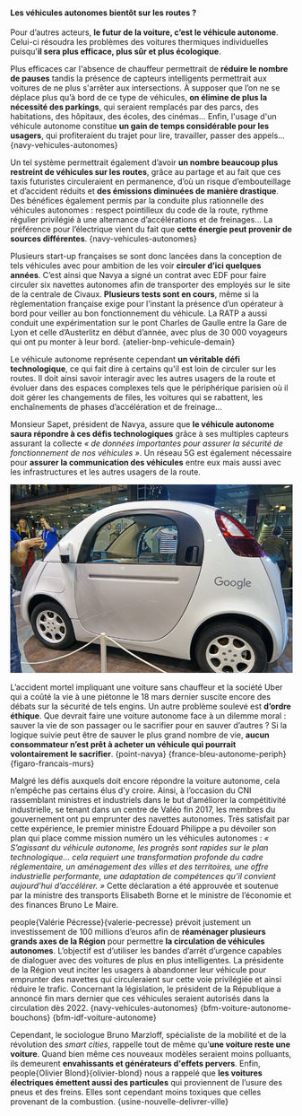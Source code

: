 #### Les véhicules autonomes bientôt sur les routes ?

Pour d’autres acteurs, **le futur de la voiture, c’est le véhicule autonome**. Celui-ci résoudra les problèmes des voitures thermiques individuelles puisqu'**il sera plus efficace, plus sûr et plus écologique**.

Plus efficaces car l'absence de chauffeur permettrait de **réduire le nombre de pauses** tandis la présence de capteurs intelligents permettrait aux voitures de ne plus s'arrêter aux intersections. À supposer que l’on ne se déplace plus qu’à bord de ce type de véhicules, **on élimine de plus la nécessité des parkings**, qui seraient remplacés par des parcs, des habitations, des hôpitaux, des écoles, des cinémas… Enfin, l'usage d'un véhicule autonome constitue **un gain de temps considérable pour les usagers**, qui profiteraient du trajet pour lire, travailler, passer des appels… {navy-vehicules-autonomes}

Un tel système permettrait également d’avoir **un nombre beaucoup plus restreint de véhicules sur les routes**, grâce au partage et au fait que ces taxis futuristes circuleraient en permanence, d’où un risque d’embouteillage et d’accident réduits et **des émissions diminuées de manière drastique**. Des bénéfices également permis par la conduite plus rationnelle des véhicules autonomes : respect pointilleux du code de la route, rythme régulier privilégié à une alternance d’accélérations et de freinages… La préférence pour l’électrique vient du fait que **cette énergie peut provenir de sources différentes**. {navy-vehicules-autonomes}

Plusieurs start-up françaises se sont donc lancées dans la conception de tels véhicules avec pour ambition de les voir **circuler d’ici quelques années**. C’est ainsi que Navya a signé un contrat avec EDF pour faire circuler six navettes autonomes afin de transporter des employés sur le site de la centrale de Civaux. **Plusieurs tests sont en cours**, même si la règlementation française exige pour l’instant la présence d’un opérateur à bord pour veiller au bon fonctionnement du véhicule. La RATP a aussi conduit une expérimentation sur le pont Charles de Gaulle entre la Gare de Lyon et celle d’Austerlitz en début d’année, avec plus de 30 000 voyageurs qui ont pu monter à leur bord. {atelier-bnp-vehicule-demain}

Le véhicule autonome représente cependant **un véritable défi technologique**, ce qui fait dire à certains qu'il est loin de circuler sur les routes. Il doit ainsi savoir interagir avec les autres usagers de la route et évoluer dans des espaces complexes tels que le périphérique parisien où il doit gérer les changements de files, les voitures qui se rabattent, les enchaînements de phases d’accélération et de freinage…

Monsieur Sapet, président de Navya, assure que **le véhicule autonome saura répondre à ces défis technologiques** grâce à ses multiples capteurs assurant la collecte *« de données importantes pour assurer la sécurité de fonctionnement de nos véhicules »*. Un réseau 5G est également nécessaire pour **assurer la communication des véhicules** entre eux mais aussi avec les infrastructures et les autres usagers de la route.

![La voiture sans chauffeur (Salon Viva Technology, Parc des expositions, 2 juillet 2016) (photographe : Jean Pierre Dalbera) (source : [flickr.com](https://www.flickr.com/photos/dalbera/27964030882) float-right col-6](voituregoogle.jpg)

L’accident mortel impliquant une voiture sans chauffeur et la société Uber qui a coûté la vie à une piétonne le 18 mars dernier suscite encore des débats sur la sécurité de tels engins. Un autre problème soulevé est **d’ordre éthique**. Que devrait faire une voiture autonome face à un dilemme moral : sauver la vie de son passager ou le sacrifier pour en sauver d’autres ? Si la logique suivie peut être de sauver le plus grand nombre de vie, **aucun consommateur n’est prêt à acheter un véhicule qui pourrait volontairement le sacrifier**. {point-navya} {france-bleu-autonome-periph} {figaro-francais-murs}

Malgré les défis auxquels doit encore répondre la voiture autonome, cela n’empêche pas certains élus d'y croire. Ainsi, à l’occasion du CNI rassemblant ministres et industriels dans le but d’améliorer la compétitivité industrielle, se tenant dans un centre de Valéo fin 2017, les membres du gouvernement ont pu emprunter des navettes autonomes. Très satisfait par cette expérience, le premier ministre Édouard Philippe a pu dévoiler son plan qui place comme mission numéro un les véhicules autonomes : _« S’agissant du véhicule autonome, les progrès sont rapides sur le plan technologique… cela requiert une transformation profonde du cadre réglementaire, un aménagement des villes et des territoires, une offre industrielle performante, une adaptation de compétences qu’il convient aujourd’hui d’accélérer. »_ Cette déclaration a été approuvée et soutenue par la ministre des transports Elisabeth Borne et le ministre de l’économie et des finances Bruno Le Maire.

people{Valérie Pécresse}{valerie-pecresse} prévoit justement un investissement de 100 millions d’euros afin de **réaménager plusieurs grands axes de la Région** pour permettre **la circulation de véhicules autonomes**. L’objectif est d’utiliser les bandes d’arrêt d’urgence capables de dialoguer avec des voitures de plus en plus intelligentes. La présidente de la Région veut inciter les usagers à abandonner leur véhicule pour emprunter des navettes qui circuleraient sur cette voie privilégiée et ainsi réduire le trafic. Concernant la législation, le président de la République a annoncé fin mars dernier que ces véhicules seraient autorisés dans la circulation dès 2022. {navy-vehicules-autonomes} {bfm-voiture-autonome-bouchons} {bfm-idf-voiture-autonome}

Cependant, le sociologue Bruno Marzloff, spécialiste de la mobilité et de la révolution des *smart cities*, rappelle tout de même qu’**une voiture reste une voiture**. Quand bien même ces nouveaux modèles seraient moins polluants, ils demeurent **envahissants et générateurs d'effets pervers**. Enfin, people{Olivier Blond}{olivier-blond} nous a rappelé que **les voitures électriques émettent aussi des particules** qui proviennent de l’usure des pneus et des freins. Elles sont cependant moins toxiques que celles provenant de la combustion. {usine-nouvelle-delivrer-ville}
